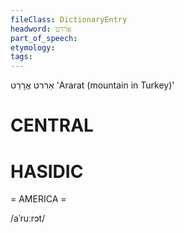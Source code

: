 ```yaml
---
fileClass: DictionaryEntry
headword: אַררט
part_of_speech: 
etymology: 
tags: 
---
```

אַררט
אֲרָרַט
'Ararat (mountain in Turkey)'

CENTRAL
========

HASIDIC
=======
= AMERICA = 

/aˈruːrɔt/